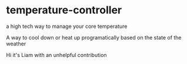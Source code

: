# temperature-controller

a high tech way to manage your core temperature

A way to cool down or heat up programatically based on the state of the weather

Hi it's Liam with an unhelpful contribution
